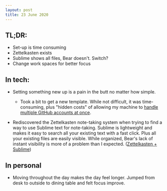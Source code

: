```yaml
---
layout: post
title: 23 June 2020
---
```

## TL;DR:
* Set-up is time consuming
* Zettelkasten exists
* Sublime shows all files, Bear doesn't. Switch?
* Change work spaces for better focus

## In tech:
* Setting something new up is a pain in the butt no matter how simple.
    * Took a bit to get a new template. While not difficult, it was time-consuming, plus "hidden costs" of allowing my machine to [handle multiple GitHub accounts at once](https://www.freecodecamp.org/news/manage-multiple-github-accounts-the-ssh-way-2dadc30ccaca/).

* Rediscovered the Zettelkasten note-taking system when trying to find a way to use Sublime text for note-taking. Sublime is lightweight and makes it easy to search all your existing text with a fast click. Plus all your existing files are easily visible. While organized, Bear's lack of instant visibility is more of a problem than I expected. ([Zettelkasten + Sublime](https://github.com/renerocksai/sublime_zk))

## In personal
* Moving throughout the day makes the day feel longer. Jumped from desk to outside to dining table and felt focus improve.
